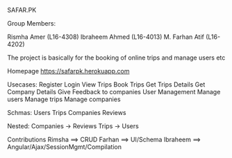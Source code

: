 SAFAR.PK

Group Members:

Rismha Amer (L16-4308)
Ibraheem Ahmed (L16-4013)
M. Farhan Atif (L16-4202)

The project is basically for the booking of online trips and manage users etc

Homepage https://safarpk.herokuapp.com

Usecases:
	Register
	Login
	View Trips
	Book Trips
	Get Trips Details
	Get Company Details
	Give Feedback to companies
	User Management
	Manage users
	Manage trips
	Manage companies

Schmas:
	Users
	Trips
	Companies
	Reviews
	
Nested:
	Companies -> Reviews
	Trips -> Users
	
Contributions
	Rimsha ==> CRUD
	Farhan ==> UI/Schema
	Ibraheem ==> Angular/Ajax/SessionMgmt/Compilation
